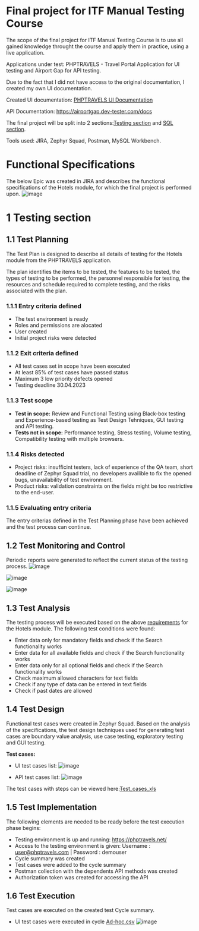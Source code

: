 # Final project for ITF Manual Testing Course

The scope of the final project for ITF Manual Testing Course is to use all gained knowledge throught the course and apply them in practice, using a live application.

Applications under test: PHPTRAVELS - Travel Portal Application for UI testing and Airport Gap for API testing.

Due to the fact that I did not have access to the original documentation, I created my own UI documentation.

Created UI documentation: [PHPTRAVELS UI Documentation](https://github.com/Roxana15/manual_testing_project/blob/main/ItFactory%20Project/PHPTRAVELS%20UI%20Documentation.pdf) 

API Documentation: https://airportgap.dev-tester.com/docs

The final project will be split into 2 sections:[Testing section](https://github.com/Roxana15/manual_testing_project/blob/main/ItFactory%20Project/README.md#1-testing-section) and [SQL section](#sql-section).

Tools used: JIRA, Zephyr Squad, Postman, MySQL Workbench.

# Functional Specifications

The below Epic was created in JIRA and describes the functional specifications of the Hotels module, for which the final project is performed upon.
![image](https://user-images.githubusercontent.com/129737373/233799320-5d038303-079d-4de6-aede-be290e246b14.png)

# 1 Testing section

## 1.1 Test Planning

The Test Plan is designed to describe all details of testing for the Hotels module from the PHPTRAVELS application.

The plan identifies the items to be tested, the features to be tested, the types of testing to be performed, the personnel responsible for testing, the resources and schedule required to complete testing, and the risks associated with the plan.

### 1.1.1 Entry criteria defined

* The test environment is ready
* Roles and permissions are alocated
* User created
* Initial project risks were detected

### 1.1.2 Exit criteria defined

* All test cases set in scope have been executed
* At least 85% of test cases have passed status
* Maximum 3 low priority defects opened
* Testing deadline 30.04.2023

### 1.1.3 Test scope

* __Test in scope:__ Review and Functional Testing using Black-box testing and Experience-based testing as Test Design Tehniques, GUI testing 
and API testing.
* __Tests not in scope:__ Performance testing, Stress testing, Volume testing, Compatibility testing with multiple browsers.
 
### 1.1.4 Risks detected

* Project risks: insufficint testers, lack of experience of the QA team, short deadline of Zephyr Squad trial, no developers availible to fix 
the opened bugs, unavailability of test environment.
* Product risks: validation constraints on the fields might be too restrictive to the end-user.

### 1.1.5 Evaluating entry criteria

The entry criterias defined in the Test Planning phase have been achieved and the test process can continue.

## 1.2 Test Monitoring and Control

Periodic reports were generated to reflect the current status of the testing process.
![image](https://user-images.githubusercontent.com/129737373/233842155-cd4951f5-9e2a-4e6e-b584-c38f087cbcbd.png)

![image](https://user-images.githubusercontent.com/129737373/233842253-090b62df-6194-4538-9591-14a0d41178b0.png)

![image](https://user-images.githubusercontent.com/129737373/233842214-c3303666-423f-4406-9304-1b7114433cd8.png)

## 1.3 Test Analysis

The testing process will be executed based on the above [requirements](https://github.com/Roxana15/manual_testing_project/blob/main/ItFactory%20Project/PHPTRAVELS%20UI%20Documentation.pdf) for the Hotels module. The following test conditions were found:

* Enter data only for mandatory fields and check if the Search functionality works
* Enter data for all available fields and check if the Search functionality works
* Enter data only for all optional fields and check if the Search functionality works
* Check maximum allowed characters for text fields
* Check if any type of data can be entered in text fields
* Check if past dates are allowed

## 1.4 Test Design

Functional test cases were created in Zephyr Squad. Based on the analysis of the specifications, the test design techniques used for generating test cases are boundary value analysis, use case testing, exploratory testing and GUI testing.

**Test cases:**
* UI test cases list:
![image](https://user-images.githubusercontent.com/129737373/233846012-b863c4ad-9a37-4b87-8681-942391afd397.png)

* API test cases list:
![image](https://user-images.githubusercontent.com/129737373/233851711-3e6a6aae-f179-47f8-846f-592f07375ef5.png)

The test cases with steps can be viewed here:[Test_cases_xls](https://github.com/Roxana15/manual_testing_project/blob/main/ItFactory%20Project/Test_cases_xls.xlsx)

## 1.5 Test Implementation

The following elements are needed to be ready before the test execution phase begins:

* Testing environment is up and running: https://phptravels.net/
* Access to the testing environment is given: Username : user@phptravels.com | Password : demouser
* Cycle summary was created
* Test cases were added to the cycle summary
* Postman collection with the dependents API methods was created
* Authorization token was created for accessing the API

## 1.6 Test Execution

Test cases are executed on the created test Cycle summary.

* UI test cases were executed in cycle [Ad-hoc.csv](https://github.com/Roxana15/manual_testing_project/blob/main/ItFactory%20Project/Ad-hoc.csv)
![image](https://user-images.githubusercontent.com/129737373/233853876-86995464-17b4-4e9c-837e-6bae4a9444e1.png)




